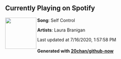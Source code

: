 ## Currently Playing on Spotify

[<img align="left" width="100" src="https://i.scdn.co/image/ab67616d00001e021310670cbb82f06474372cfd">](https://open.spotify.com/album/5cwUCXPFFfNsnk4qipc40D)

**Song**: Self Control

**Artists**: Laura Branigan

Last updated at 7/16/2020, 1:57:58 PM

#### Generated with [20chan/github-now](https://github.com/20chan/github-now)